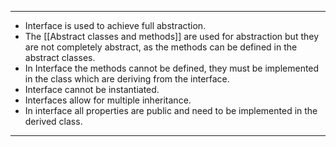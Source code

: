 
---
- Interface is used to achieve full abstraction.
- The [[Abstract classes and methods]] are used for abstraction but they are not completely abstract, as the methods can be defined in the abstract classes.
- In Interface the methods cannot be defined, they must be implemented in the class which are deriving from the interface.
- Interface cannot be instantiated.
- Interfaces allow for multiple inheritance.
- In interface all properties are public and need to be implemented in the derived class.
---